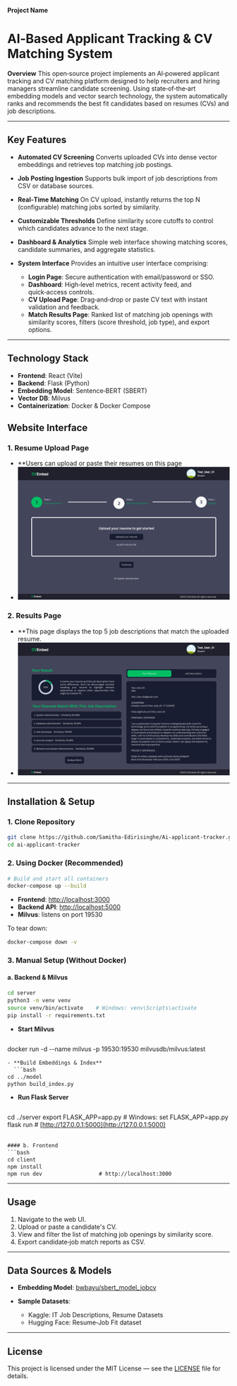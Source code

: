 **Project Name**

# AI‑Based Applicant Tracking & CV Matching System

**Overview**
This open‑source project implements an AI‑powered applicant tracking and CV matching platform designed to help recruiters and hiring managers streamline candidate screening. Using state‑of‑the‑art embedding models and vector search technology, the system automatically ranks and recommends the best fit candidates based on resumes (CVs) and job descriptions.

---

## Key Features

* **Automated CV Screening**
  Converts uploaded CVs into dense vector embeddings and retrieves top matching job postings.

* **Job Posting Ingestion**
  Supports bulk import of job descriptions from CSV or database sources.

* **Real‑Time Matching**
  On CV upload, instantly returns the top N (configurable) matching jobs sorted by similarity.

* **Customizable Thresholds**
  Define similarity score cutoffs to control which candidates advance to the next stage.

* **Dashboard & Analytics**
  Simple web interface showing matching scores, candidate summaries, and aggregate statistics.

* **System Interface**
  Provides an intuitive user interface comprising:

  * **Login Page**: Secure authentication with email/password or SSO.
  * **Dashboard**: High‑level metrics, recent activity feed, and quick‑access controls.
  * **CV Upload Page**: Drag‑and‑drop or paste CV text with instant validation and feedback.
  * **Match Results Page**: Ranked list of matching job openings with similarity scores, filters (score threshold, job type), and export options.

---

## Technology Stack

* **Frontend**: React (Vite)
* **Backend**: Flask (Python)
* **Embedding Model**: Sentence‑BERT (SBERT)
* **Vector DB**: Milvus
* **Containerization**: Docker & Docker Compose

## Website Interface

### 1. Resume Upload Page

* **Users can upload or paste their resumes on this page
* ![My Image](Resume_Upload_Page.png)

### 2. Results Page

* **This page displays the top 5 job descriptions that match the uploaded resume.
* ![My Image](Results_Page.png)

---

## Installation & Setup

### 1. Clone Repository

```bash
git clone https://github.com/Samitha-Edirisinghe/Ai-applicant-tracker.git
cd ai‑applicant‑tracker
```

### 2. Using Docker (Recommended)

```bash
# Build and start all containers
docker-compose up --build
```

* **Frontend**: [http://localhost:3000](http://localhost:3000)
* **Backend API**: [http://localhost:5000](http://localhost:5000)
* **Milvus**: listens on port 19530

To tear down:

```bash
docker-compose down -v
```

### 3. Manual Setup (Without Docker)

#### a. Backend & Milvus

```bash
cd server
python3 -m venv venv
source venv/bin/activate    # Windows: venv\Scripts\activate
pip install -r requirements.txt
```

* **Start Milvus**

  ```bash
  ```

docker run -d --name milvus -p 19530:19530 milvusdb/milvus\:latest

````
- **Build Embeddings & Index**  
  ```bash
cd ../model
python build_index.py
````

* **Run Flask Server**

  ```bash
  ```

cd ../server
export FLASK\_APP=app.py      # Windows: set FLASK\_APP=app.py
flask run                    # [http://127.0.0.1:5000](http://127.0.0.1:5000)

````

#### b. Frontend
```bash
cd client
npm install
npm run dev                  # http://localhost:3000
````

---

## Usage

1. Navigate to the web UI.
2. Upload or paste a candidate's CV.
3. View and filter the list of matching job openings by similarity score.
4. Export candidate‑job match reports as CSV.

---

## Data Sources & Models

* **Embedding Model**: [bwbayu/sbert\_model\_jobcv](https://huggingface.co/bwbayu/sbert_model_jobcv)
* **Sample Datasets**:

  * Kaggle: IT Job Descriptions, Resume Datasets
  * Hugging Face: Resume‑Job Fit dataset

---

## License

This project is licensed under the MIT License — see the [LICENSE](LICENSE) file for details.
